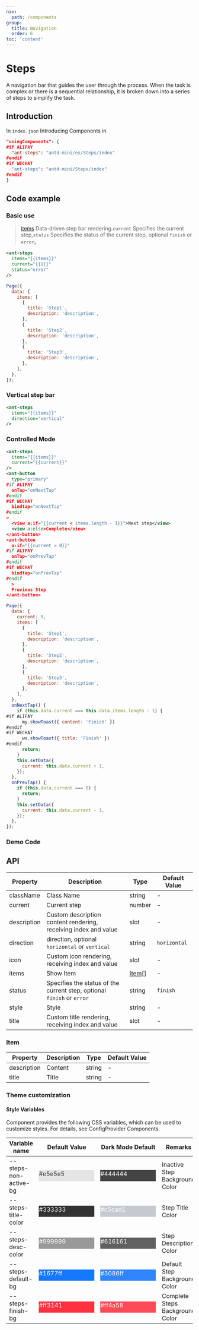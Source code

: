 ```yaml
---
nav:
  path: /components
group:
  title: Navigation
  order: 6
toc: 'content'
---
```


# Steps

A navigation bar that guides the user through the process. When the task is complex or there is a sequential relationship, it is broken down into a series of steps to simplify the task.

## Introduction

In `index.json` Introducing Components in

```json
"usingComponents": {
#if ALIPAY
  "ant-steps": "antd-mini/es/Steps/index"
#endif
#if WECHAT
  "ant-steps": "antd-mini/Steps/index"
#endif
}
```

## Code example

### Basic use

> [items](#item) Data-driven step bar rendering.`current` Specifies the current step,`status` Specifies the status of the current step, optional `finish` or `error`。

```xml
<ant-steps
  items="{{items}}"
  current="{{1}}"
  status="error"
/>
```

```js
Page({
  data: {
    items: [
      {
        title: 'Step1',
        description: 'description',
      },
      {
        title: 'Step2',
        description: 'description',
      },
      {
        title: 'Step3',
        description: 'description',
      },
    ],
  },
});
```

### Vertical step bar

```xml
<ant-steps
  items="{{items}}"
  direction="vertical"
/>
```

### Controlled Mode

```xml
<ant-steps
  items="{{items}}"
  current="{{current}}"
/>
<ant-button
  type="primary"
#if ALIPAY
  onTap="onNextTap"
#endif
#if WECHAT
  bindtap="onNextTap"
#endif
>
  <view a:if="{{current < items.length - 1}}">Next step</view>
  <view a:else>Complete</view>
</ant-button>
<ant-button
  a:if="{{current > 0}}"
#if ALIPAY
  onTap="onPrevTap"
#endif
#if WECHAT
  bindtap="onPrevTap"
#endif
  >
  Previous Step
</ant-button>
```

```js
Page({
  data: {
    current: 0,
    items: [
      {
        title: 'Step1',
        description: 'description',
      },
      {
        title: 'Step2',
        description: 'description',
      },
      {
        title: 'Step3',
        description: 'description',
      },
    ],
  },
  onNextTap() {
    if (this.data.current === this.data.items.length - 1) {
#if ALIPAY
      my.showToast({ content: 'Finish' })
#endif
#if WECHAT
      wx.showToast({ title: 'Finish' })
#endif
      return;
    }
    this.setData({
      current: this.data.current + 1,
    });
  },
  onPrevTap() {
    if (this.data.current === 0) {
      return;
    }
    this.setData({
      current: this.data.current - 1,
    });
  },
});
```

### Demo Code

<code src='../../demo/pages/Steps/index'></code>

## API

| Property        | Description                                         | Type            | Default Value       |
| ----------- | -------------------------------------------- | --------------- | ------------ |
| className   | Class Name                                         | string          | -            |
| current     | Current step                                     | number          | -            |
| description | Custom description content rendering, receiving index and value      | slot            | -            |
| direction   | direction, optional `horizontal` or `vertical`        | string          | `horizontal` |
| icon        | Custom icon rendering, receiving index and value          | slot            | -            |
| items       | Show Item                                       | [Item](#item)[] | -            |
| status      | Specifies the status of the current step, optional `finish` or `error` | string          | `finish`     |
| style       | Style                                         | string          | -            |
| title       | Custom title rendering, receiving index and value          | slot            | -            |

### Item

| Property        | Description | Type   | Default Value |
| ----------- | ---- | ------ | ------ |
| description | Content | string | -      |
| title       | Title | string | -      |

### Theme customization

#### Style Variables

Component provides the following CSS variables, which can be used to customize styles. For details, see ConfigProvider Components.

| Variable name                | Default Value                                                                                            | Dark Mode Default                                                                                    | Remarks               |
| --------------------- | ------------------------------------------------------------------------------------------------- | ------------------------------------------------------------------------------------------------- | ------------------ |
| --steps-non-active-bg | <div style="width: 150px; height: 30px; background-color: #e5e5e5; color: #333333;">#e5e5e5</div> | <div style="width: 150px; height: 30px; background-color: #444444; color: #ffffff;">#444444</div> | Inactive Step Background Color |
| --steps-title-color   | <div style="width: 150px; height: 30px; background-color: #333333; color: #ffffff;">#333333</div> | <div style="width: 150px; height: 30px; background-color: #c5cad1; color: #ffffff;">#c5cad1</div> | Step Title Color       |
| --steps-desc-color    | <div style="width: 150px; height: 30px; background-color: #999999; color: #ffffff;">#999999</div> | <div style="width: 150px; height: 30px; background-color: #616161; color: #ffffff;">#616161</div> | Step Description Color       |
| --steps-default-bg    | <div style="width: 150px; height: 30px; background-color: #1677ff; color: #ffffff;">#1677ff</div> | <div style="width: 150px; height: 30px; background-color: #3086ff; color: #ffffff;">#3086ff</div> | Default Step Background Color   |
| --steps-finish-bg     | <div style="width: 150px; height: 30px; background-color: #ff3141; color: #ffffff;">#ff3141</div> | <div style="width: 150px; height: 30px; background-color: #ff4a58; color: #ffffff;">#ff4a58</div> | Complete Steps Background Color   |
